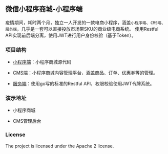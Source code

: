 ## 微信小程序商城-小程序端

疫情期间，耗时两个月，独立一人开发的一款电商小程序，涵盖`小程序端`、`CMS端`、`服务端`，几乎是一套可以直接投放市场带SKU的商业级电商系统。
使用Restful API实现前后端分离，使用JWT进行用户身份校验（基于Token）。

### 项目结构

- [小程序端](https://github.com/ZuoFuhong/wechat-mall-miniapp)：小程序商城源代码

- [CMS端](https://github.com/ZuoFuhong/wechat-mall-cms)：小程序商城内容管理平台，涵盖商品、订单、优惠券等的管理。

- [服务端](https://github.com/ZuoFuhong/wechat-mall-backend)：使用go写的标准的Restful API，权限校验使用JWT令牌系统。

### 演示地址

- 小程序商城

- CMS管理后台


### License

The project is licensed under the Apache 2 license.
